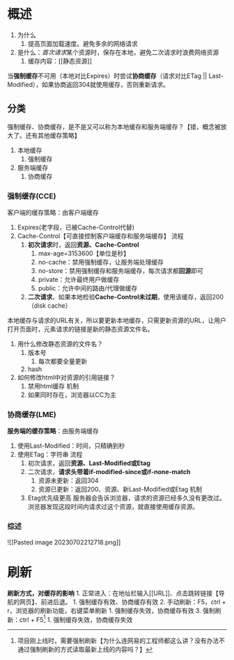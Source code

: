 # 概述
1. 为什么
	1. 提高页面加载速度。避免多余的网络请求
2. 是什么：*首次请求*某个资源时，保存在本地，避免二次请求时浪费网络资源
	1. 缓存内容：[[静态资源]] 

当**强制缓存**不可用（本地对比Expires）时尝试**协商缓存**（请求对比ETag || Last-Modified），如果协商返回304就使用缓存，否则重新请求。
## 分类
强制缓存、协商缓存，是不是又可以称为本地缓存和服务端缓存？【错，概念被放大了。还有其他缓存策略】
1. 本地缓存
	1. 强制缓存
2. 服务端缓存
	1. 协商缓存
### 强制缓存(CCE)
客户端的缓存策略：由客户端缓存
1. Expires(老字段，已被Cache-Control代替)
2. Cache-Control【可直接控制客户端缓存和服务端缓存】
流程
	1. **初次请求**时，返回**资源、Cache-Control** 
		1. max-age=3153600【单位是秒】
		2. no-cache：禁用强制缓存，让服务端处理缓存
		3. no-store：禁用强制缓存和服务端缓存，每次请求都**回源**即可
		4. private：允许最终用户做缓存
		5. public：允许中间的路由/代理做缓存
	3. **二次请求**，如果本地检验**Cache-Control未过期**，使用该缓存，返回200（disk cache）

本地缓存与请求的URL有关，所以要更新本地缓存，只需更新资源的URL，让用户打开页面时，元素请求的链接是新的静态资源文件名。
1. 用什么修改静态资源的文件名？
	1. 版本号
		1. 每次都要全量更新
	2. hash
2. 如何修改html中对资源的引用链接？
	1. 禁用html缓存
机制
	1. 如果同时存在，浏览器以CC为主
### 协商缓存(LME)
**服务端的缓存策略**：由服务端缓存
1. 使用Last-Modified：时间，只精确到秒
2. 使用ETag：字符串
流程
	1. 初次请求，返回**资源、Last-Modified或Etag** 
	2. 二次请求，**请求头带着if-modified-since或if-none-match** 
		1. 资源未更新：返回304
		2. 资源已更新：返回200、资源、新Last-Modified或Etag
机制
	1. Etag优先级更高
服务器会告诉浏览器，请求的资源已经多久没有更改过。浏览器发现这段时间内请求过这个资源，就直接使用缓存资源。
### 综述
![[Pasted image 20230702212718.png]]

# 刷新
**刷新方式，对缓存的影响** 
	1. 正常进入：在地址栏输入[[URL]]、点击跳转链接【导航的网页】、前进后退。
		1. 强制缓存有效、协商缓存有效
	2. 手动刷新：F5，ctrl + r，浏览器的刷新功能，右键菜单刷新
		1. 强制缓存失效，协商缓存有效
	3. 强制刷新：ctrl + F5[^1] 
		1. 强制缓存失效，协商缓存失效

[^1]: 项目刚上线时，需要强制刷新【为什么连网易的工程师都这么讲？没有办法不通过强制刷新的方式读取最新上线的内容吗？】